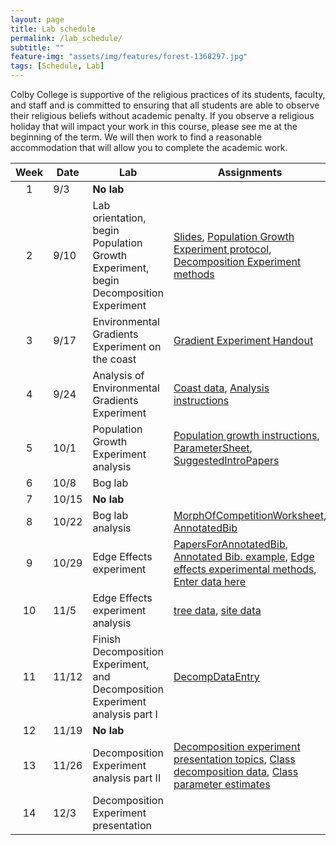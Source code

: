 ```yaml
--- 
layout: page
title: Lab schedule 
permalink: /lab_schedule/
subtitle: "" 
feature-img: "assets/img/features/forest-1368297.jpg"
tags: [Schedule, Lab]
---
```


Colby College is supportive of the religious practices of its students, faculty, and staff and is committed to ensuring that all students are able to observe their religious beliefs without academic penalty.  If you observe a religious holiday that will impact your work in this course, please see me at the beginning of the term.  We will then work to find a reasonable accommodation that will allow you to complete the academic work.

Week | Date   | Lab | Assignments
:---:|--------|-----|---------
1    | 9/3    | **No lab** |
2    | 9/10   | Lab orientation, begin Population Growth Experiment, begin Decomposition Experiment | [Slides](https://drive.google.com/open?id=1htIlgoClavB1E2B9fjL4lsHLh72U7H9uu4TdJdoIp-M), [Population Growth Experiment protocol](https://drive.google.com/open?id=1gPMUtf3wx62JfIJDE_TUlZ9f8OZx3yMe), [Decomposition Experiment methods](https://drive.google.com/open?id=1kMMlwJGu5EokTAU1Lf5-KwBOa7duxcC8)
3    | 9/17   | Environmental Gradients Experiment on the coast | [Gradient Experiment Handout](https://drive.google.com/open?id=1hN0v0pl5yHWSwHVkcIyqIxpayO0I2W8-)
4    | 9/24   | Analysis of Environmental Gradients Experiment | [Coast data](https://drive.google.com/open?id=1xy89ZtUi7OL6rvvDfENiR3JRARc3cfJx), [Analysis instructions](/GradientExperiment.html)
5    | 10/1   | Population Growth Experiment analysis | [Population growth instructions](/PopGrowth.html), [ParameterSheet](https://docs.google.com/spreadsheets/d/16WxgOi0buqRHOpZQnfrSJjYXGkUxld6MXGvG2xXcQ1Y/edit?usp=sharing), [SuggestedIntroPapers](https://drive.google.com/drive/folders/1HZrgpSyyu3J_XS9zfprJjfvHySfC606J?usp=sharing)
6    | 10/8   | Bog lab |
7    | 10/15  | **No lab** |
8    | 10/22  | Bog lab analysis | [MorphOfCompetitionWorksheet](https://drive.google.com/open?id=15APlh8Re4odfQyVqiPLy2iWLThQ23oTxjcM8ENkJ1Pw), [AnnotatedBib](https://drive.google.com/open?id=1RLqFyKETRettvv02JWS7bJcG2J9BxPG3cNKqhVZb76s)
9    | 10/29  | Edge Effects experiment | [PapersForAnnotatedBib](https://drive.google.com/open?id=1ly8QI4kq3kD3qtRw-xczFYXlrjL-32bq), [Annotated Bib. example](https://drive.google.com/open?id=1MVsFfCA23EtJkBhCYrdxffN3ye1wR694), [Edge effects experimental methods](https://drive.google.com/open?id=1zI0XCz0Hf3FzwbFA4bXOL0Q3eTqfJJD0OkYH8D6VI4g), [Enter data here](https://docs.google.com/spreadsheets/d/1h4p09tx0eqlxA8wFFU9tYIkns4lLSeC_1988denCdjs/edit?usp=sharing)
10   | 11/5   | Edge Effects experiment analysis| [tree data](https://drive.google.com/open?id=14qTjtmWFR1ps41BNBYHFafc8AHlfDmux), [site data](https://drive.google.com/open?id=150aFoXsmC1rlSyXf8p0RyORblNqk1cMQ)
11   | 11/12  | Finish Decomposition Experiment, and Decomposition Experiment analysis part I| [DecompDataEntry](https://docs.google.com/spreadsheets/d/11VHZ0cqQREkSajZk0iK1hqgD3rJXC3_eeiDGHsRpTkg/edit?usp=sharing)
12   | 11/19  | **No lab** |
13   | 11/26  | Decomposition Experiment analysis part II | [Decomposition experiment presentation topics](/DecompTopics.md), [Class decomposition data](https://drive.google.com/open?id=1au1H28HmWVhfJzP9OIF_F3H7K26l2XbZ), [Class parameter estimates](https://drive.google.com/open?id=1mA7TFNFNioUVyUzU3ipzYXpvLPakKxWr)
14   | 12/3   | Decomposition Experiment presentation | 